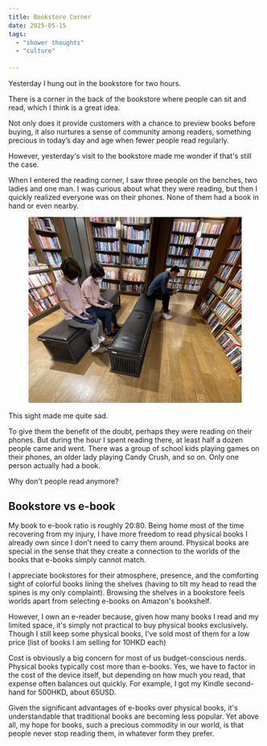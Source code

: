```yaml
---
title: Bookstore Corner
date: 2025-05-15
tags:
  - "shower thoughts"
  - "culture"
  
---
```

Yesterday I hung out in the bookstore for two hours.

There is a corner in the back of the bookstore where people can sit and read, which I think is a great idea.

Not only does it provide customers with a chance to preview books before buying, it also nurtures a sense of community among readers, something precious in today’s day and age when fewer people read regularly.

However, yesterday's visit to the bookstore made me wonder if that's still the case.

When I entered the reading corner, I saw three people on the benches, two ladies and one man. I was curious about what they were reading, but then I quickly realized everyone was on their phones. None of them had a book in hand or even nearby.

<figure>
  <img
    src="bookstore.jpeg"
    alt="bookstore corner" />

</figure>
This sight made me quite sad.

To give them the benefit of the doubt, perhaps they were reading on their phones. But during the hour I spent reading there, at least half a dozen people came and went. There was a group of school kids playing games on their phones, an older lady playing Candy Crush, and so on. Only one person actually had a book.

Why don't people read anymore?


<h2>Bookstore vs e-book</h2>

My book to e-book ratio is roughly 20:80. Being home most of the time recovering from my injury, I have more freedom to read physical books I already own since I don't need to carry them around. Physical books are special in the sense that they create a connection to the worlds of the books that e-books simply cannot match.

I appreciate bookstores for their atmosphere, presence, and the comforting sight of colorful books lining the shelves (having to tilt my head to read the spines is my only complaint). Browsing the shelves in a bookstore feels worlds apart from selecting e-books on Amazon's bookshelf.

However, I own an e-reader because, given how many books I read and my limited space, it's simply not practical to buy physical books exclusively. Though I still keep some physical books, I've sold most of them for a low price (list of books I am selling for 10HKD each)

Cost is obviously a big concern for most of us budget-conscious nerds. Physical books typically cost more than e-books. Yes, we have to factor in the cost of the device itself, but depending on how much you read, that expense often balances out quickly. For example, I got my Kindle second-hand for 500HKD, about 65USD.

Given the significant advantages of e-books over physical books, it's understandable that traditional books are becoming less popular. Yet above all, my hope for books, such a precious commodity in our world, is that people never stop reading them, in whatever form they prefer.